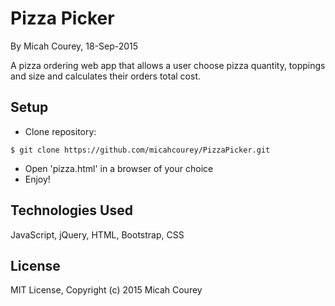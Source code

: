 Pizza Picker
==========

By Micah Courey, 18-Sep-2015

A pizza ordering web app that allows a user choose pizza quantity, toppings and size and calculates their orders total cost.

Setup
----------
* Clone repository:
```console
$ git clone https://github.com/micahcourey/PizzaPicker.git
```
* Open 'pizza.html' in a browser of your choice
* Enjoy!

Technologies Used
----------
JavaScript, jQuery, HTML, Bootstrap, CSS

License
----------
MIT License, Copyright (c) 2015 Micah Courey
